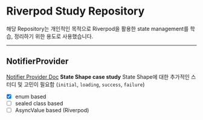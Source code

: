 # Riverpod Study Repository
해당 Repository는 개인적인 목적으로 Riverpod을 활용한 state management를 학습, 정리하기 위한 용도로 사용했습니다.

--- 
## NotifierProvider
[Notifier Provider Doc](https://github.com/pendant-k/riverpod-study/blob/main/docs/notifierProvider.md)
**State Shape case study**
State Shape에 대한 추가적인 스터디 및 고민이 필요함
(`initial`, `loading`, `success`, `failure`)


- [x] enum based
- [ ] sealed class based
- [ ] AsyncValue based (Riverpod)
